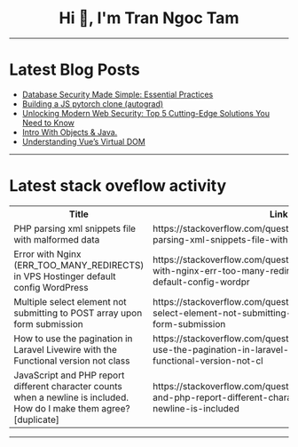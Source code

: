 <h1 align="center">Hi 👋, I'm Tran Ngoc Tam</h1>

---

# Latest Blog Posts 
<!-- BLOG-POST-LIST:START -->
- [Database Security Made Simple: Essential Practices](https://dev.to/dbvismarketing/database-security-made-simple-essential-practices-3pf6)
- [Building a JS pytorch clone &lpar;autograd&rpar;](https://dev.to/ndesmic/building-a-js-pytorch-clone-autograd-4ipg)
- [Unlocking Modern Web Security: Top 5 Cutting-Edge Solutions You Need to Know](https://dev.to/mpoiiii/unlocking-modern-web-security-top-5-cutting-edge-solutions-you-need-to-know-4cik)
- [Intro With Objects &amp; Java.](https://dev.to/vasutamil19/intro-with-objects-java-aei)
- [Understanding Vue’s Virtual DOM](https://dev.to/jacobandrewsky/understanding-vues-virtual-dom-108p)
<!-- BLOG-POST-LIST:END -->

---

# Latest stack oveflow activity
<table>
  <tr><th>Title</th><th>Link</th></tr>
  <!-- STACKOVERFLOW:START --><tr><td>PHP parsing xml snippets file with malformed data</td><td>https://stackoverflow.com/questions/79462551/php-parsing-xml-snippets-file-with-malformed-data</td></tr><tr><td>Error with Nginx &lpar;ERR_TOO_MANY_REDIRECTS&rpar; in VPS Hostinger default config WordPress</td><td>https://stackoverflow.com/questions/79462522/error-with-nginx-err-too-many-redirects-in-vps-hostinger-default-config-wordpr</td></tr><tr><td>Multiple select element not submitting to POST array upon form submission</td><td>https://stackoverflow.com/questions/79462455/multiple-select-element-not-submitting-to-post-array-upon-form-submission</td></tr><tr><td>How to use the pagination in Laravel Livewire with the Functional version not class</td><td>https://stackoverflow.com/questions/79462224/how-to-use-the-pagination-in-laravel-livewire-with-the-functional-version-not-cl</td></tr><tr><td>JavaScript and PHP report different character counts when a newline is included. How do I make them agree? [duplicate]</td><td>https://stackoverflow.com/questions/79462074/javascript-and-php-report-different-character-counts-when-a-newline-is-included</td></tr><!-- STACKOVERFLOW:END -->
</table>

---


